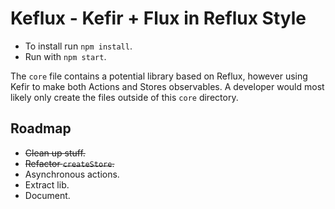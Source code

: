 # Keflux - Kefir + Flux in Reflux Style

- To install run `npm install`.
- Run with `npm start`.

The `core` file contains a potential library based on Reflux, however using Kefir to make both Actions and Stores observables. A developer would most likely only create the files outside of this `core` directory.

## Roadmap

- ~~Clean up stuff.~~
- ~~Refactor `createStore`.~~
- Asynchronous actions.
- Extract lib.
- Document.
